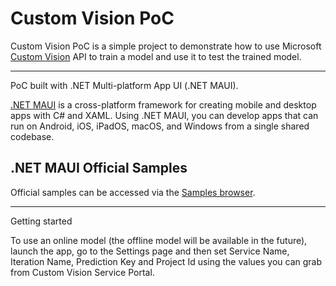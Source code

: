 # Custom Vision PoC

Custom Vision PoC is a simple project to demonstrate how to use Microsoft [Custom Vision](https://www.customvision.ai) API to train a model and use it to test the trained model.



---

PoC built with .NET Multi-platform App UI (.NET MAUI).

[.NET MAUI](https://dot.net/maui) is a cross-platform framework for creating mobile and desktop apps with C# and XAML. Using .NET MAUI, you can develop apps that can run on Android, iOS, iPadOS, macOS, and Windows from a single shared codebase.

## .NET MAUI Official Samples

Official samples can be accessed via the [Samples browser](https://docs.microsoft.com/samples/browse/?expanded=dotnet&products=dotnet-maui).



---
Getting started

To use an online model (the offline model will be available in the future), launch the app, go to the Settings page and then set Service Name, Iteration Name, Prediction Key and Project Id using the values you can grab from Custom Vision Service Portal.
